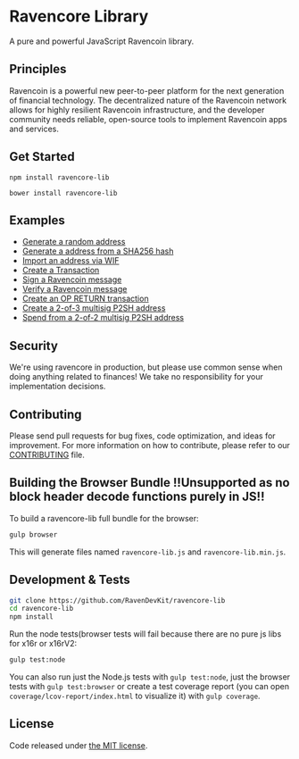 Ravencore Library
=======

A pure and powerful JavaScript Ravencoin library.

## Principles

Ravencoin is a powerful new peer-to-peer platform for the next generation of financial technology. The decentralized nature of the Ravencoin network allows for highly resilient Ravencoin infrastructure, and the developer community needs reliable, open-source tools to implement Ravencoin apps and services.

## Get Started

```
npm install ravencore-lib
```

```
bower install ravencore-lib
```

## Examples

* [Generate a random address](https://github.com/RavenDevKit/ravencore-lib/blob/master/docs/examples.md#generate-a-random-address)
* [Generate a address from a SHA256 hash](https://github.com/RavenDevKit/ravencore-lib/blob/master/docs/examples.md#generate-a-address-from-a-sha256-hash)
* [Import an address via WIF](https://github.com/RavenDevKit/ravencore-lib/blob/master/docs/examples.md#import-an-address-via-wif)
* [Create a Transaction](https://github.com/RavenDevKit/ravencore-lib/blob/master/docs/examples.md#create-a-transaction)
* [Sign a Ravencoin message](https://github.com/RavenDevKit/ravencore-lib/blob/master/docs/examples.md#sign-a-ravencoin-message)
* [Verify a Ravencoin message](https://github.com/RavenDevKit/ravencore-lib/blob/master/docs/examples.md#verify-a-ravencoin-message)
* [Create an OP RETURN transaction](https://github.com/RavenDevKit/ravencore-lib/blob/master/docs/examples.md#create-an-op-return-transaction)
* [Create a 2-of-3 multisig P2SH address](https://github.com/RavenDevKit/ravencore-lib/blob/master/docs/examples.md#create-a-2-of-3-multisig-p2sh-address)
* [Spend from a 2-of-2 multisig P2SH address](https://github.com/RavenDevKit/ravencore-lib/blob/master/docs/examples.md#spend-from-a-2-of-2-multisig-p2sh-address)


## Security

We're using ravencore in production, but please use common sense when doing anything related to finances! We take no responsibility for your implementation decisions.

## Contributing

Please send pull requests for bug fixes, code optimization, and ideas for improvement. For more information on how to contribute, please refer to our [CONTRIBUTING](https://github.com/RavenDevKit/ravencore-lib/blob/master/CONTRIBUTING.md) file.

## Building the Browser Bundle !!Unsupported as no block header decode functions purely in JS!!

To build a ravencore-lib full bundle for the browser:

```sh
gulp browser
```

This will generate files named `ravencore-lib.js` and `ravencore-lib.min.js`.

## Development & Tests

```sh
git clone https://github.com/RavenDevKit/ravencore-lib
cd ravencore-lib
npm install
```

Run the node tests(browser tests will fail because there are no pure js libs for x16r or x16rV2:

```sh
gulp test:node
```

You can also run just the Node.js tests with `gulp test:node`, just the browser tests with `gulp test:browser`
or create a test coverage report (you can open `coverage/lcov-report/index.html` to visualize it) with `gulp coverage`.

## License

Code released under [the MIT license](https://github.com/Ravenites/ravencore-lib/blob/master/LICENSE).
